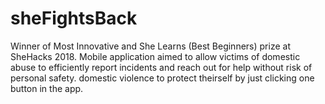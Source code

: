 # sheFightsBack
Winner of Most Innovative and She Learns (Best Beginners) prize at SheHacks 2018. Mobile application aimed to allow victims of             domestic abuse to efficiently report incidents and reach out for help without risk of personal safety.
domestic violence to protect theirself by just clicking one button in the app.
